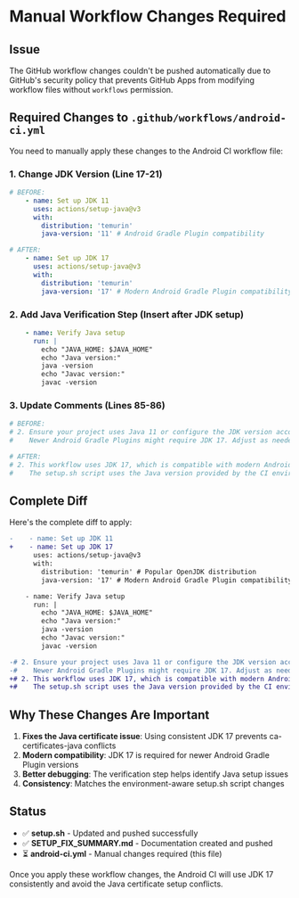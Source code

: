 # Manual Workflow Changes Required

## Issue
The GitHub workflow changes couldn't be pushed automatically due to GitHub's security policy that prevents GitHub Apps from modifying workflow files without `workflows` permission.

## Required Changes to `.github/workflows/android-ci.yml`

You need to manually apply these changes to the Android CI workflow file:

### 1. Change JDK Version (Line 17-21)
```yaml
# BEFORE:
    - name: Set up JDK 11
      uses: actions/setup-java@v3
      with:
        distribution: 'temurin'
        java-version: '11' # Android Gradle Plugin compatibility

# AFTER:
    - name: Set up JDK 17
      uses: actions/setup-java@v3
      with:
        distribution: 'temurin'
        java-version: '17' # Modern Android Gradle Plugin compatibility
```

### 2. Add Java Verification Step (Insert after JDK setup)
```yaml
    - name: Verify Java setup
      run: |
        echo "JAVA_HOME: $JAVA_HOME"
        echo "Java version:"
        java -version
        echo "Javac version:"
        javac -version
```

### 3. Update Comments (Lines 85-86)
```yaml
# BEFORE:
# 2. Ensure your project uses Java 11 or configure the JDK version accordingly.
#    Newer Android Gradle Plugins might require JDK 17. Adjust as needed.

# AFTER:
# 2. This workflow uses JDK 17, which is compatible with modern Android Gradle Plugins.
#    The setup.sh script uses the Java version provided by the CI environment to avoid conflicts.
```

## Complete Diff
Here's the complete diff to apply:

```diff
-    - name: Set up JDK 11
+    - name: Set up JDK 17
      uses: actions/setup-java@v3
      with:
        distribution: 'temurin' # Popular OpenJDK distribution
        java-version: '17' # Modern Android Gradle Plugin compatibility

    - name: Verify Java setup
      run: |
        echo "JAVA_HOME: $JAVA_HOME"
        echo "Java version:"
        java -version
        echo "Javac version:"
        javac -version

-# 2. Ensure your project uses Java 11 or configure the JDK version accordingly.
-#    Newer Android Gradle Plugins might require JDK 17. Adjust as needed.
+# 2. This workflow uses JDK 17, which is compatible with modern Android Gradle Plugins.
+#    The setup.sh script uses the Java version provided by the CI environment to avoid conflicts.
```

## Why These Changes Are Important
1. **Fixes the Java certificate issue**: Using consistent JDK 17 prevents ca-certificates-java conflicts
2. **Modern compatibility**: JDK 17 is required for newer Android Gradle Plugin versions
3. **Better debugging**: The verification step helps identify Java setup issues
4. **Consistency**: Matches the environment-aware setup.sh script changes

## Status
- ✅ **setup.sh** - Updated and pushed successfully
- ✅ **SETUP_FIX_SUMMARY.md** - Documentation created and pushed
- ⏳ **android-ci.yml** - Manual changes required (this file)

Once you apply these workflow changes, the Android CI will use JDK 17 consistently and avoid the Java certificate setup conflicts.